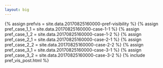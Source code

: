 ```yaml
---
layout: big
---
```

{% assign prefvis = site.data.20170825160000-pref-visibility %}
{% assign pref_case_1_1 = site.data.20170825160000-case-1-1 %}
{% assign pref_case_1_2 = site.data.20170825160000-case-1-2 %}
{% assign pref_case_2_1 = site.data.20170825160000-case-2-1 %}
{% assign pref_case_2_2 = site.data.20170825160000-case-2-2 %}
{% assign pref_case_3_1 = site.data.20170825160000-case-3-1 %}
{% assign pref_case_3_2 = site.data.20170825160000-case-3-2 %}
{% include pref_vis_post.html %}
